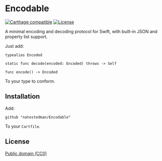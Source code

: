 # Encodable

[![Carthage compatible](https://img.shields.io/badge/Carthage-compatible-4BC51D.svg?style=flat)](https://github.com/Carthage/Carthage)
[![License](https://img.shields.io/badge/license-Creative%20Commons%20Zero%20v1.0%20Universal-blue.svg)](https://creativecommons.org/publicdomain/zero/1.0/)

A minimal encoding and decoding protocol for Swift, with built-in JSON and property list support.

Just add:

    typealias Encoded

    static func decode(encoded: Encoded) throws -> Self

    func encode() -> Encoded

To your type to conform.

## Installation

Add:

    github "natestedman/Encodable"

To your `Cartfile`.

## License

[Public domain (CC0)](https://creativecommons.org/publicdomain/zero/1.0/)
